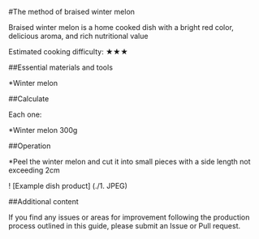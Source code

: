 #The method of braised winter melon

Braised winter melon is a home cooked dish with a bright red color, delicious aroma, and rich nutritional value

Estimated cooking difficulty: ★★★

##Essential materials and tools

*Winter melon

##Calculate

Each one:

*Winter melon 300g

##Operation

*Peel the winter melon and cut it into small pieces with a side length not exceeding 2cm

! [Example dish product] (./1. JPEG)

##Additional content

If you find any issues or areas for improvement following the production process outlined in this guide, please submit an Issue or Pull request.